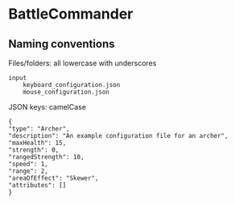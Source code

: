 # BattleCommander

## Naming conventions
Files/folders: all lowercase with underscores

    input
        keyboard_configuration.json
        mouse_configuration.json

JSON keys: camelCase

    {
    "type": "Archer",
    "description": "An example configuration file for an archer",
    "maxHealth": 15,
    "strength": 0,
    "rangedStrength": 10,
    "speed": 1,
    "range": 2,
    "areaOfEffect": "Skewer",
    "attributes": []
    }
